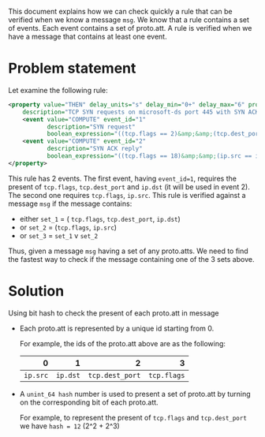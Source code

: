 
This document explains how we can check quickly a rule that can be verified when we know a message `msg`.
We know that a rule contains a set of events. Each event contains a set of proto.att.
A rule is verified when we have a message that contains at least one event.

# Problem statement

Let examine the following rule:

```xml
<property value="THEN" delay_units="s" delay_min="0+" delay_max="6" property_id="3" type_property="ATTACK" 
    description="TCP SYN requests on microsoft-ds port 445 with SYN ACK.">
    <event value="COMPUTE" event_id="1"
           description="SYN request"
           boolean_expression="((tcp.flags == 2)&amp;&amp;(tcp.dest_port == 445))"/>
    <event value="COMPUTE" event_id="2" 
           description="SYN ACK reply"
           boolean_expression="((tcp.flags == 18)&amp;&amp;(ip.src == ip.dst.1))"/>
</property>
```

This rule has 2 events. 
The first event, having `event_id=1`, requires the present of `tcp.flags`, `tcp.dest_port`  and `ip.dst` (it will be used in event 2).
The second one requires `tcp.flags`, `ip.src`.
This rule is verified against a message `msg` if the message contains:

- either `set_1` = ( `tcp.flags`, `tcp.dest_port`, `ip.dst`)
- or `set_2` = (`tcp.flags`, `ip.src`)
- or `set_3` = `set_1` v `set_2`

Thus, given a message `msg` having a set of any proto.atts. We need to find the fastest way to check if the message containing one of the 3 sets above.

# Solution

Using bit hash to check the present of each proto.att in message

- Each proto.att is represented by a unique id starting from 0. 

   For example, the ids of the proto.att above are as the following:
    
    |   0     |    1     |       2         |     3       |
    | -------:| --------:| ---------------:| -----------:|
    |`ip.src` | `ip.dst` | `tcp.dest_port` | `tcp.flags` |
    
- A `unint_64 hash` number is used to present a set of proto.att by turning on the corresponding bit of each proto.att. 

   For example, to represent the present of `tcp.flags` and `tcp.dest_port` we have `hash = 12` (2^2 + 2^3)

  